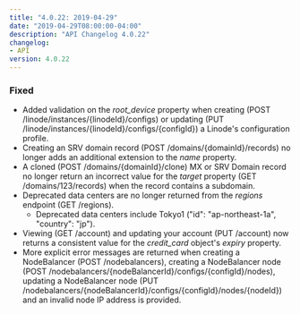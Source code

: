 ```yaml
---
title: "4.0.22: 2019-04-29"
date: "2019-04-29T08:00:00-04:00"
description: "API Changelog 4.0.22"
changelog:
- API
version: 4.0.22
---
```


### Fixed

- Added validation on the *root\_device* property when creating (POST /linode/instances/{linodeId}/configs) or updating (PUT /linode/instances/{linodeId}/configs/{configId}) a Linode's configuration profile.
- Creating an SRV domain record (POST /domains/{domainId}/records) no longer adds an additional extension to the *name* property.
- A cloned (POST /domains/{domainId}/clone) MX or SRV Domain record no longer return an incorrect value for the *target* property (GET /domains/123/records) when the record contains a subdomain.
- Deprecated data centers are no longer returned from the *regions* endpoint (GET /regions). 
   - Deprecated data centers include Tokyo1 ("id": "ap-northeast-1a", "country": "jp").
- Viewing (GET /account) and updating your account (PUT /account) now returns a consistent value for the *credit\_card* object's *expiry* property.
- More explicit error messages are returned when creating a NodeBalancer (POST /nodebalancers), creating a NodeBalancer node (POST /nodebalancers/{nodeBalancerId}/configs/{configId}/nodes), updating a NodeBalancer node (PUT /nodebalancers/{nodeBalancerId}/configs/{configId}/nodes/{nodeId}) and an invalid node IP address is provided.

